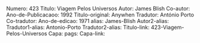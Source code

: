 Numero: 423
Titulo: Viagem Pelos Universos
Autor: James Blish
Co-autor: 
Ano-de-Publicacaoo: 1992
Titulo-original: Anywhen
Tradutor: António Porto
Co-tradutor: 
Ano-de-edicao: 1971
alias: James-Blish
Autor2-alias: 
Tradutor1-alias: Antonio-Porto
Tradutor2-alias: 
Titulo-link: 423-Viagem-Pelos-Universos
Capa: 
pags: 
Capa-link: